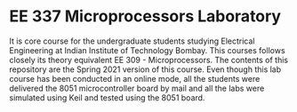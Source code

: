 # EE 337 Microprocessors Laboratory
It is core course for the undergraduate students studying Electrical Engineering at Indian Institute of Technology Bombay. This courses follows closely its theory equivalent EE 309 - Microprocessors.
The contents of this repository are the Spring 2021 version of this course. Even though this lab course has been conducted in an online mode, all the students were delivered the 8051
microcontroller board by mail and all the labs were simulated using Keil and tested using the 8051 board.
